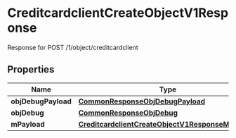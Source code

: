 

# CreditcardclientCreateObjectV1Response

Response for POST /1/object/creditcardclient

## Properties

| Name | Type | Description | Notes |
|------------ | ------------- | ------------- | -------------|
|**objDebugPayload** | [**CommonResponseObjDebugPayload**](CommonResponseObjDebugPayload.md) |  |  |
|**objDebug** | [**CommonResponseObjDebug**](CommonResponseObjDebug.md) |  |  [optional] |
|**mPayload** | [**CreditcardclientCreateObjectV1ResponseMPayload**](CreditcardclientCreateObjectV1ResponseMPayload.md) |  |  |



